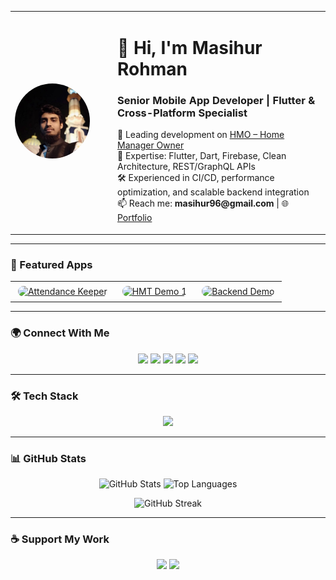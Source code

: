 <table>
<tr>
<td width="150">
<img src="assets/aman.jpg" width="120" height="120" style="border-radius:50%; object-fit:cover;" alt="Masihur Rohman"/>
</td>
<td>
  <h1>👋 Hi, I'm Masihur Rohman</h1>
  <h3>Senior Mobile App Developer | Flutter & Cross-Platform Specialist</h3>
  <p>
    🔭 Leading development on <a href="https://github.com/masihur96/Home-Manager-Owner">HMO – Home Manager Owner</a><br>
    🌱 Expertise: Flutter, Dart, Firebase, Clean Architecture, REST/GraphQL APIs<br>
    🛠️ Experienced in CI/CD, performance optimization, and scalable backend integration<br>
    📫 Reach me: <strong>masihur96@gmail.com</strong> | 🌐 <a href="https://masihurrohman.com">Portfolio</a>
  </p>
</td>
</tr>
</table>

---

### 📱 Featured Apps
<table align="center">
<tr>
  <td align="center">
    <a href="https://github.com/masihur96/Home-Manager-Owner">
      <img src="assets/attendance_keeper.jpg" width="220" height="450" style="border-radius:15px; margin:5px;" alt="Attendance Keeper"/>
    </a>
  </td>
  <td align="center">
    <a href="https://github.com/masihur96/Home-Manager-Tenant">
      <img src="assets/anuj_prokashon.jpg" width="220" height="450" style="border-radius:15px; margin:5px;" alt="HMT Demo 1"/>
    </a>
  </td>
  <td align="center">
    <a href="https://github.com/masihur96/home_manager_backend">
      <img src="assets/medicare.jpg" width="220" height="450" style="border-radius:15px; margin:5px;" alt="Backend Demo"/>
    </a>
  </td>
</tr>
</table>


---

### 🌍 Connect With Me
<p align="center">
  <a href="https://linkedin.com/in/masihur-rohman-279b201b6" target="blank"><img src="https://skillicons.dev/icons?i=linkedin" height="40"/></a>
  <a href="https://facebook.com/masihur96" target="blank"><img src="https://skillicons.dev/icons?i=facebook" height="40"/></a>
  <a href="https://dribbble.com/masihur96" target="blank"><img src="https://skillicons.dev/icons?i=dribbble" height="40"/></a>
  <a href="https://www.youtube.com/channel/UCywK1Iom-T-sdg2ik--9O9Q" target="blank"><img src="https://skillicons.dev/icons?i=youtube" height="40"/></a>
  <a href="https://leetcode.com/masihur_96" target="blank"><img src="https://skillicons.dev/icons?i=leetcode" height="40"/></a>
</p>

---

### 🛠️ Tech Stack
<p align="center">
  <img src="https://skillicons.dev/icons?i=flutter,dart,firebase,androidstudio,kotlin,java,swift,python,fastapi,react,reactnative,docker,postgresql,mysql,figma,postman,tensorflow,git" />
</p>

---

### 📊 GitHub Stats
<p align="center">
  <img src="https://github-readme-stats.vercel.app/api?username=masihur96&show_icons=true&theme=tokyonight&hide_title=true" alt="GitHub Stats" height="160"/>
  <img src="https://github-readme-stats.vercel.app/api/top-langs/?username=masihur96&layout=compact&theme=tokyonight" alt="Top Languages" height="160"/>
</p>

<p align="center">
  <img src="https://github-readme-streak-stats.herokuapp.com/?user=masihur96&theme=tokyonight" alt="GitHub Streak" />
</p>

---

### ☕ Support My Work
<p align="center">
  <a href="https://www.buymeacoffee.com/masihur"><img src="https://cdn.buymeacoffee.com/buttons/v2/default-yellow.png" height="50" /></a>
  <a href="https://ko-fi.com/masihurrohman"><img src="https://cdn.ko-fi.com/cdn/kofi3.png?v=3" height="50" /></a>
</p>
